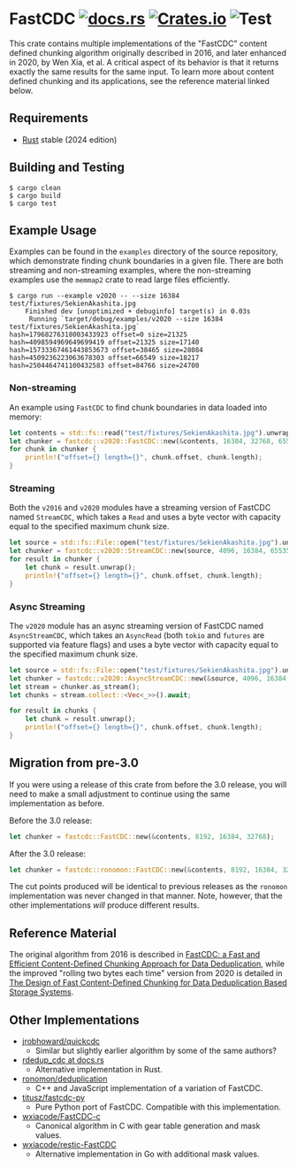 # FastCDC [![docs.rs](https://docs.rs/fastcdc/badge.svg)](https://docs.rs/fastcdc) [![Crates.io](https://img.shields.io/crates/v/fastcdc.svg)](https://crates.io/crates/fastcdc) ![Test](https://github.com/nlfiedler/fastcdc-rs/workflows/Test/badge.svg)

This crate contains multiple implementations of the "FastCDC" content defined chunking algorithm originally described in 2016, and later enhanced in 2020, by Wen Xia, et al. A critical aspect of its behavior is that it returns exactly the same results for the same input. To learn more about content defined chunking and its applications, see the reference material linked below.

## Requirements

* [Rust](https://www.rust-lang.org) stable (2024 edition)

## Building and Testing

```shell
$ cargo clean
$ cargo build
$ cargo test
```

## Example Usage

Examples can be found in the `examples` directory of the source repository, which demonstrate finding chunk boundaries in a given file. There are both streaming and non-streaming examples, where the non-streaming examples use the `memmap2` crate to read large files efficiently.

```shell
$ cargo run --example v2020 -- --size 16384 test/fixtures/SekienAkashita.jpg
    Finished dev [unoptimized + debuginfo] target(s) in 0.03s
     Running `target/debug/examples/v2020 --size 16384 test/fixtures/SekienAkashita.jpg`
hash=17968276318003433923 offset=0 size=21325
hash=4098594969649699419 offset=21325 size=17140
hash=15733367461443853673 offset=38465 size=28084
hash=4509236223063678303 offset=66549 size=18217
hash=2504464741100432583 offset=84766 size=24700
```

### Non-streaming

An example using `FastCDC` to find chunk boundaries in data loaded into memory:

```rust
let contents = std::fs::read("test/fixtures/SekienAkashita.jpg").unwrap();
let chunker = fastcdc::v2020::FastCDC::new(&contents, 16384, 32768, 65536);
for chunk in chunker {
    println!("offset={} length={}", chunk.offset, chunk.length);
}
```

### Streaming

Both the `v2016` and `v2020` modules have a streaming version of FastCDC named `StreamCDC`, which takes a `Read` and uses a byte vector with capacity equal to the specified maximum chunk size.

```rust
let source = std::fs::File::open("test/fixtures/SekienAkashita.jpg").unwrap();
let chunker = fastcdc::v2020::StreamCDC::new(source, 4096, 16384, 65535);
for result in chunker {
    let chunk = result.unwrap();
    println!("offset={} length={}", chunk.offset, chunk.length);
}
```

### Async Streaming

The `v2020` module has an async streaming version of FastCDC named `AsyncStreamCDC`, which takes an `AsyncRead` (both `tokio` and `futures` are supported via feature flags) and uses a byte vector with capacity equal to the specified maximum chunk size.

```rust
let source = std::fs::File::open("test/fixtures/SekienAkashita.jpg").unwrap();
let chunker = fastcdc::v2020::AsyncStreamCDC::new(&source, 4096, 16384, 65535);
let stream = chunker.as_stream();
let chunks = stream.collect::<Vec<_>>().await;

for result in chunks {
    let chunk = result.unwrap();
    println!("offset={} length={}", chunk.offset, chunk.length);
}
```

## Migration from pre-3.0

If you were using a release of this crate from before the 3.0 release, you will need to make a small adjustment to continue using the same implementation as before.

Before the 3.0 release:

```rust
let chunker = fastcdc::FastCDC::new(&contents, 8192, 16384, 32768);
```

After the 3.0 release:

```rust
let chunker = fastcdc::ronomon::FastCDC::new(&contents, 8192, 16384, 32768);
```

The cut points produced will be identical to previous releases as the `ronomon` implementation was never changed in that manner. Note, however, that the other implementations _will_ produce different results.

## Reference Material

The original algorithm from 2016 is described in [FastCDC: a Fast and Efficient Content-Defined Chunking Approach for Data Deduplication](https://www.usenix.org/system/files/conference/atc16/atc16-paper-xia.pdf), while the improved "rolling two bytes each time" version from 2020 is detailed in [The Design of Fast Content-Defined Chunking for Data Deduplication Based Storage Systems](https://ieeexplore.ieee.org/document/9055082).

## Other Implementations

* [jrobhoward/quickcdc](https://github.com/jrobhoward/quickcdc)
    + Similar but slightly earlier algorithm by some of the same authors?
* [rdedup_cdc at docs.rs](https://docs.rs/crate/rdedup-cdc/0.1.0/source/src/fastcdc.rs)
    + Alternative implementation in Rust.
* [ronomon/deduplication](https://github.com/ronomon/deduplication)
    + C++ and JavaScript implementation of a variation of FastCDC.
* [titusz/fastcdc-py](https://github.com/titusz/fastcdc-py)
    + Pure Python port of FastCDC. Compatible with this implementation.
* [wxiacode/FastCDC-c](https://github.com/wxiacode/FastCDC-c)
    + Canonical algorithm in C with gear table generation and mask values.
* [wxiacode/restic-FastCDC](https://github.com/wxiacode/restic-FastCDC)
    + Alternative implementation in Go with additional mask values.
